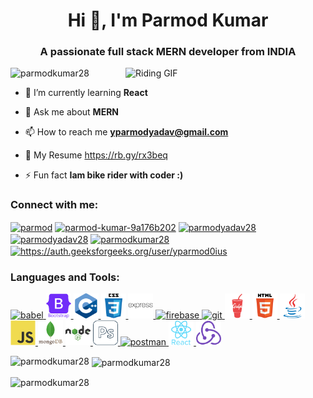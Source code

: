 <h1 align="center">Hi 👋, I'm Parmod Kumar</h1>
<h3 align="center">A passionate full stack MERN developer from INDIA</h3>
<!-- Coding GIF -->
<img src="https://firefly.adobe.com/public/t2i?id=urn%3Aaaid%3Asc%3AAP%3A66ac512f-9799-4827-b749-1e14c4dd6bf8&ff_channel=shared_link&ff_source=Text2Image" alt="" style="float: right; margin-right: 20px; width: 300px;">
<!-- Riding image or GIF -->
<img align="right" src="https://cdn.dribbble.com/users/1162077/screenshots/3848914/programmer.gif" alt="Riding GIF" style="float: right; margin-right: 20px; width: 300px;">

<p align="left"> <img src="https://komarev.com/ghpvc/?username=parmodkumar28&label=Profile%20views&color=0e75b6&style=flat" alt="parmodkumar28" /> </p>

- 🌱 I’m currently learning **React**

- 💬 Ask me about **MERN**

- 📫 How to reach me **yparmodyadav@gmail.com**
  
- 📄 My Resume https://rb.gy/rx3beq

- ⚡ Fun fact **Iam bike rider with coder :)**

<h3 align="left">Connect with me:</h3>
<p align="left">
<a href="https://twitter.com/ParmodKuma35112" target="blank"><img align="center" src="https://raw.githubusercontent.com/rahuldkjain/github-profile-readme-generator/master/src/images/icons/Social/twitter.svg" alt="parmod" height="30" width="40" /></a>
<a href="https://linkedin.com/in/parmod-kumar-9a176b202" target="blank"><img align="center" src="https://raw.githubusercontent.com/rahuldkjain/github-profile-readme-generator/master/src/images/icons/Social/linked-in-alt.svg" alt="parmod-kumar-9a176b202" height="30" width="40" /></a>
<a href="https://instagram.com/parmodyadav28" target="blank"><img align="center" src="https://raw.githubusercontent.com/rahuldkjain/github-profile-readme-generator/master/src/images/icons/Social/instagram.svg" alt="parmodyadav28" height="30" width="40" /></a>
<a href="https://www.youtube.com/@parmodyadav28" target="blank"><img align="center" src="https://raw.githubusercontent.com/rahuldkjain/github-profile-readme-generator/master/src/images/icons/Social/youtube.svg" alt="parmodyadav28" height="30" width="40" /></a>
<a href="https://www.leetcode.com/parmodkumar28" target="blank"><img align="center" src="https://raw.githubusercontent.com/rahuldkjain/github-profile-readme-generator/master/src/images/icons/Social/leet-code.svg" alt="parmodkumar28" height="30" width="40" /></a>
<a href="https://auth.geeksforgeeks.org/user/yparmod0ius/?utm_source=geeksforgeeks&utm_medium=my_profile&utm_campaign=auth_user" target="blank"><img align="center" src="https://raw.githubusercontent.com/rahuldkjain/github-profile-readme-generator/master/src/images/icons/Social/geeks-for-geeks.svg" alt="https://auth.geeksforgeeks.org/user/yparmod0ius" height="30" width="40" /></a>
</p>

<h3 align="left">Languages and Tools:</h3>
<p align="left"> <a href="https://babeljs.io/" target="_blank" rel="noreferrer"> <img src="https://www.vectorlogo.zone/logos/babeljs/babeljs-icon.svg" alt="babel" width="40" height="40"/> </a> <a href="https://getbootstrap.com" target="_blank" rel="noreferrer"> <img src="https://raw.githubusercontent.com/devicons/devicon/master/icons/bootstrap/bootstrap-plain-wordmark.svg" alt="bootstrap" width="40" height="40"/> </a> <a href="https://www.w3schools.com/cpp/" target="_blank" rel="noreferrer"> <img src="https://raw.githubusercontent.com/devicons/devicon/master/icons/cplusplus/cplusplus-original.svg" alt="cplusplus" width="40" height="40"/> </a> <a href="https://www.w3schools.com/css/" target="_blank" rel="noreferrer"> <img src="https://raw.githubusercontent.com/devicons/devicon/master/icons/css3/css3-original-wordmark.svg" alt="css3" width="40" height="40"/> </a> <a href="https://expressjs.com" target="_blank" rel="noreferrer"> <img src="https://raw.githubusercontent.com/devicons/devicon/master/icons/express/express-original-wordmark.svg" alt="express" width="40" height="40"/> </a> <a href="https://firebase.google.com/" target="_blank" rel="noreferrer"> <img src="https://www.vectorlogo.zone/logos/firebase/firebase-icon.svg" alt="firebase" width="40" height="40"/> </a> <a href="https://git-scm.com/" target="_blank" rel="noreferrer"> <img src="https://www.vectorlogo.zone/logos/git-scm/git-scm-icon.svg" alt="git" width="40" height="40"/> </a> <a href="https://gulpjs.com" target="_blank" rel="noreferrer"> <img src="https://raw.githubusercontent.com/devicons/devicon/master/icons/gulp/gulp-plain.svg" alt="gulp" width="40" height="40"/> </a> <a href="https://www.w3.org/html/" target="_blank" rel="noreferrer"> <img src="https://raw.githubusercontent.com/devicons/devicon/master/icons/html5/html5-original-wordmark.svg" alt="html5" width="40" height="40"/> </a> <a href="https://www.java.com" target="_blank" rel="noreferrer"> <img src="https://raw.githubusercontent.com/devicons/devicon/master/icons/java/java-original.svg" alt="java" width="40" height="40"/> </a> <a href="https://developer.mozilla.org/en-US/docs/Web/JavaScript" target="_blank" rel="noreferrer"> <img src="https://raw.githubusercontent.com/devicons/devicon/master/icons/javascript/javascript-original.svg" alt="javascript" width="40" height="40"/> </a> <a href="https://www.mongodb.com/" target="_blank" rel="noreferrer"> <img src="https://raw.githubusercontent.com/devicons/devicon/master/icons/mongodb/mongodb-original-wordmark.svg" alt="mongodb" width="40" height="40"/> </a> <a href="https://nodejs.org" target="_blank" rel="noreferrer"> <img src="https://raw.githubusercontent.com/devicons/devicon/master/icons/nodejs/nodejs-original-wordmark.svg" alt="nodejs" width="40" height="40"/> </a> <a href="https://www.photoshop.com/en" target="_blank" rel="noreferrer"> <img src="https://raw.githubusercontent.com/devicons/devicon/master/icons/photoshop/photoshop-line.svg" alt="photoshop" width="40" height="40"/> </a> <a href="https://postman.com" target="_blank" rel="noreferrer"> <img src="https://www.vectorlogo.zone/logos/getpostman/getpostman-icon.svg" alt="postman" width="40" height="40"/> </a> <a href="https://reactjs.org/" target="_blank" rel="noreferrer"> <img src="https://raw.githubusercontent.com/devicons/devicon/master/icons/react/react-original-wordmark.svg" alt="react" width="40" height="40"/> </a> <a href="https://redux.js.org" target="_blank" rel="noreferrer"> <img src="https://raw.githubusercontent.com/devicons/devicon/master/icons/redux/redux-original.svg" alt="redux" width="40" height="40"/> </a> </p>

<p><img align="left" src="https://github-readme-stats.vercel.app/api/top-langs?username=parmodkumar28&show_icons=true&locale=en&layout=compact" alt="parmodkumar28" /></p>

<p>&nbsp;<img align="center" src="https://github-readme-stats.vercel.app/api?username=parmodkumar28&show_icons=true&locale=en" alt="parmodkumar28" /></p>

<p><img align="center" src="https://github-readme-streak-stats.herokuapp.com/?user=parmodkumar28&" alt="parmodkumar28" /></p>
